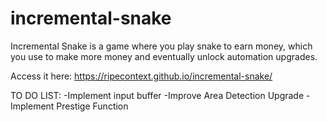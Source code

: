 # incremental-snake

Incremental Snake is a game where you play snake to earn money, which you use to make more money and eventually unlock automation upgrades.

Access it here: https://ripecontext.github.io/incremental-snake/

TO DO LIST:
-Implement input buffer
-Improve Area Detection Upgrade
-Implement Prestige Function
